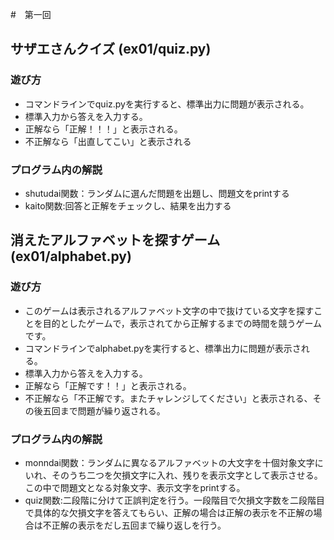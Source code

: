 #　第一回
## サザエさんクイズ (ex01/quiz.py)
### 遊び方
* コマンドラインでquiz.pyを実行すると、標準出力に問題が表示される。
* 標準入力から答えを入力する。
* 正解なら「正解！！！」と表示される。
* 不正解なら「出直してこい」と表示される
### プログラム内の解説
* shutudai関数：ランダムに選んだ問題を出題し、問題文をprintする
* kaito関数:回答と正解をチェックし、結果を出力する

## 消えたアルファベットを探すゲーム (ex01/alphabet.py)
### 遊び方
* このゲームは表示されるアルファベット文字の中で抜けている文字を探すことを目的としたゲームで，表示されてから正解するまでの時間を競うゲームです。
* コマンドラインでalphabet.pyを実行すると、標準出力に問題が表示される。
* 標準入力から答えを入力する。
* 正解なら「正解です！！」と表示される。
* 不正解なら「不正解です。またチャレンジしてください」と表示される、その後五回まで問題が繰り返される。
### プログラム内の解説
* monndai関数：ランダムに異なるアルファベットの大文字を十個対象文字にいれ、そのうち二つを欠損文字に入れ、残りを表示文字として表示させる。この中で問題文となる対象文字、表示文字をprintする。
* quiz関数:二段階に分けて正誤判定を行う。一段階目で欠損文字数を二段階目で具体的な欠損文字を答えてもらい、正解の場合は正解の表示を不正解の場合は不正解の表示をだし五回まで繰り返しを行う。
